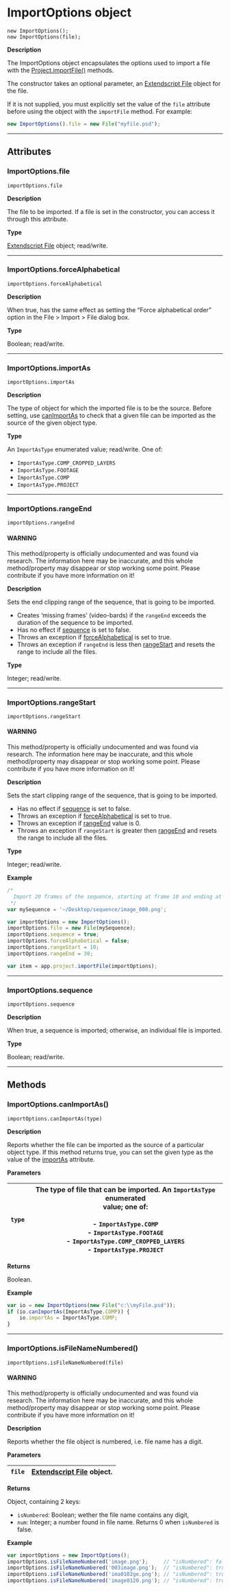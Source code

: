 <a id="importoptions"></a>

# ImportOptions object

`new ImportOptions();`
<br/>
`new ImportOptions(file);`
<br/>

**Description**

The ImportOptions object encapsulates the options used to import a file with the [Project.importFile()](../general/project.md#project-importfile) methods.

The constructor takes an optional parameter, an [Extendscript File](https://extendscript.docsforadobe.dev/file-system-access/file-object.html) object for the file.

If it is not supplied, you must explicitly set the value of the `file` attribute before using the object with the `importFile` method. For example:

```javascript
new ImportOptions().file = new File("myfile.psd");
```

---

## Attributes

<a id="importoptions-file"></a>

### ImportOptions.file

`importOptions.file`

**Description**

The file to be imported. If a file is set in the constructor, you can access it through this attribute.

**Type**

[Extendscript File](https://extendscript.docsforadobe.dev/file-system-access/file-object.html) object; read/write.

---

<a id="importoptions-forcealphabetical"></a>

### ImportOptions.forceAlphabetical

`importOptions.forceAlphabetical`

**Description**

When true, has the same effect as setting the “Force alphabetical order” option in the File > Import > File dialog box.

**Type**

Boolean; read/write.

---

<a id="importoptions-importas"></a>

### ImportOptions.importAs

`importOptions.importAs`

**Description**

The type of object for which the imported file is to be the source. Before setting, use [canImportAs](#importoptions-canimportas) to check that a given file can be imported as the source of the given object type.

**Type**

An `ImportAsType` enumerated value; read/write. One of:

- `ImportAsType.COMP_CROPPED_LAYERS`
- `ImportAsType.FOOTAGE`
- `ImportAsType.COMP`
- `ImportAsType.PROJECT`

---

<a id="importoptions-rangeend"></a>

### ImportOptions.rangeEnd

`importOptions.rangeEnd`

#### WARNING
This method/property is officially undocumented and was found via research. The information here may be inaccurate, and this whole method/property may disappear or stop working some point. Please contribute if you have more information on it!

**Description**

Sets the end clipping range of the sequence, that is going to be imported.

- Creates ‘missing frames’ (video-bards) if the `rangeEnd` exceeds the duration of the sequence to be imported.
- Has no effect if [sequence](#importoptions-sequence) is set to false.
- Throws an exception if [forceAlphabetical](#importoptions-forcealphabetical) is set to true.
- Throws an exception if `rangeEnd` is less then [rangeStart](#importoptions-rangestart) and resets the range to include all the files.

**Type**

Integer; read/write.

---

<a id="importoptions-rangestart"></a>

### ImportOptions.rangeStart

`importOptions.rangeStart`

#### WARNING
This method/property is officially undocumented and was found via research. The information here may be inaccurate, and this whole method/property may disappear or stop working some point. Please contribute if you have more information on it!

**Description**

Sets the start clipping range of the sequence, that is going to be imported.

- Has no effect if [sequence](#importoptions-sequence) is set to false.
- Throws an exception if [forceAlphabetical](#importoptions-forcealphabetical) is set to true.
- Throws an exception if [rangeEnd](#importoptions-rangeend) value is 0.
- Throws an exception if `rangeStart` is greater then [rangeEnd](#importoptions-rangeend) and resets the range to include all the files.

**Type**

Integer; read/write.

**Example**

```javascript
/*
  Import 20 frames of the sequence, starting at frame 10 and ending at frame 30
 */
var mySequence = '~/Desktop/sequence/image_000.png';

var importOptions = new ImportOptions();
importOptions.file = new File(mySequence);
importOptions.sequence = true;
importOptions.forceAlphabetical = false;
importOptions.rangeStart = 10;
importOptions.rangeEnd = 30;

var item = app.project.importFile(importOptions);
```

---

<a id="importoptions-sequence"></a>

### ImportOptions.sequence

`importOptions.sequence`

**Description**

When true, a sequence is imported; otherwise, an individual file is imported.

**Type**

Boolean; read/write.

---

## Methods

<a id="importoptions-canimportas"></a>

### ImportOptions.canImportAs()

`importOptions.canImportAs(type)`

**Description**

Reports whether the file can be imported as the source of a particular object type. If this method returns true, you can set the given type as the value of the [importAs](#importoptions-importas) attribute.

**Parameters**

| `type`   | The type of file that can be imported. An `ImportAsType` enumerated<br/>value; one of:<br/><br/>- `ImportAsType.COMP`<br/>- `ImportAsType.FOOTAGE`<br/>- `ImportAsType.COMP_CROPPED_LAYERS`<br/>- `ImportAsType.PROJECT`   |
|----------|----------------------------------------------------------------------------------------------------------------------------------------------------------------------------------------------------------------------------|

**Returns**

Boolean.

**Example**

```javascript
var io = new ImportOptions(new File("c:\\myFile.psd"));
if (io.canImportAs(ImportAsType.COMP)) {
    io.importAs = ImportAsType.COMP;
}
```

---

<a id="importoptions-isfilenamenumbered"></a>

### ImportOptions.isFileNameNumbered()

`importOptions.isFileNameNumbered(file)`

#### WARNING
This method/property is officially undocumented and was found via research. The information here may be inaccurate, and this whole method/property may disappear or stop working some point. Please contribute if you have more information on it!

**Description**

Reports whether the file object is numbered, i.e. file name has a digit.

**Parameters**

| `file`   | [Extendscript File](https://extendscript.docsforadobe.dev/file-system-access/file-object.html) object.   |
|----------|----------------------------------------------------------------------------------------------------------|

**Returns**

Object, containing 2 keys:

- `isNumbered`: Boolean; wether the file name contains any digit,
- `num`: Integer; a number found in file name. Returns 0 when `isNumbered` is false.

**Example**

```javascript
var importOptions = new ImportOptions();
importOptions.isFileNameNumbered('image.png');     // "isNumbered": false, "num": 0
importOptions.isFileNameNumbered('003image.png');  // "isNumbered": true, "num": 3
importOptions.isFileNameNumbered('ima0102ge.png'); // "isNumbered": true, "num": 102
importOptions.isFileNameNumbered('image0120.png'); // "isNumbered": true, "num": 120
```
